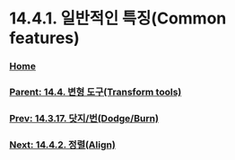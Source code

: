 # 14.4.1. 일반적인 특징(Common features)

### [Home](./00-home.md)
### [Parent: 14.4. 변형 도구(Transform tools)](./14-04-00-transform-tools.md)
### [Prev: 14.3.17. 닷지/번(Dodge/Burn)](./14-03-17-dodge-burn.md)
### [Next: 14.4.2. 정렬(Align)](./14-04-02-align.md)
